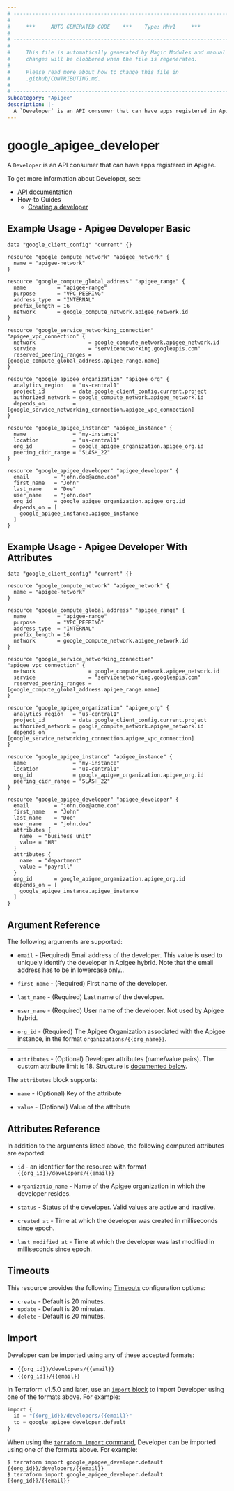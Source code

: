 ```yaml
---
# ----------------------------------------------------------------------------
#
#     ***     AUTO GENERATED CODE    ***    Type: MMv1     ***
#
# ----------------------------------------------------------------------------
#
#     This file is automatically generated by Magic Modules and manual
#     changes will be clobbered when the file is regenerated.
#
#     Please read more about how to change this file in
#     .github/CONTRIBUTING.md.
#
# ----------------------------------------------------------------------------
subcategory: "Apigee"
description: |-
  A `Developer` is an API consumer that can have apps registered in Apigee.
---
```


# google_apigee_developer

A `Developer` is an API consumer that can have apps registered in Apigee.


To get more information about Developer, see:

* [API documentation](https://cloud.google.com/apigee/docs/reference/apis/apigee/rest/v1/organizations.developers)
* How-to Guides
    * [Creating a developer](https://cloud.google.com/apigee/docs/api-platform/publish/adding-developers-your-api-product)

## Example Usage - Apigee Developer Basic


```hcl
data "google_client_config" "current" {}

resource "google_compute_network" "apigee_network" {
  name = "apigee-network"
}

resource "google_compute_global_address" "apigee_range" {
  name          = "apigee-range"
  purpose       = "VPC_PEERING"
  address_type  = "INTERNAL"
  prefix_length = 16
  network       = google_compute_network.apigee_network.id
}

resource "google_service_networking_connection" "apigee_vpc_connection" {
  network                 = google_compute_network.apigee_network.id
  service                 = "servicenetworking.googleapis.com"
  reserved_peering_ranges = [google_compute_global_address.apigee_range.name]
}

resource "google_apigee_organization" "apigee_org" {
  analytics_region   = "us-central1"
  project_id         = data.google_client_config.current.project
  authorized_network = google_compute_network.apigee_network.id
  depends_on         = [google_service_networking_connection.apigee_vpc_connection]
}

resource "google_apigee_instance" "apigee_instance" {
  name               = "my-instance"
  location           = "us-central1"
  org_id             = google_apigee_organization.apigee_org.id
  peering_cidr_range = "SLASH_22"
}

resource "google_apigee_developer" "apigee_developer" {
  email        = "john.doe@acme.com"
  first_name   = "John"
  last_name    = "Doe"
  user_name    = "john.doe"
  org_id       = google_apigee_organization.apigee_org.id
  depends_on = [
    google_apigee_instance.apigee_instance
  ]
}
```
## Example Usage - Apigee Developer With Attributes


```hcl
data "google_client_config" "current" {}

resource "google_compute_network" "apigee_network" {
  name = "apigee-network"
}

resource "google_compute_global_address" "apigee_range" {
  name          = "apigee-range"
  purpose       = "VPC_PEERING"
  address_type  = "INTERNAL"
  prefix_length = 16
  network       = google_compute_network.apigee_network.id
}

resource "google_service_networking_connection" "apigee_vpc_connection" {
  network                 = google_compute_network.apigee_network.id
  service                 = "servicenetworking.googleapis.com"
  reserved_peering_ranges = [google_compute_global_address.apigee_range.name]
}

resource "google_apigee_organization" "apigee_org" {
  analytics_region   = "us-central1"
  project_id         = data.google_client_config.current.project
  authorized_network = google_compute_network.apigee_network.id
  depends_on         = [google_service_networking_connection.apigee_vpc_connection]
}

resource "google_apigee_instance" "apigee_instance" {
  name               = "my-instance"
  location           = "us-central1"
  org_id             = google_apigee_organization.apigee_org.id
  peering_cidr_range = "SLASH_22"
}

resource "google_apigee_developer" "apigee_developer" {
  email        = "john.doe@acme.com"
  first_name   = "John"
  last_name    = "Doe"
  user_name    = "john.doe"
  attributes {
    name  = "business_unit"
    value = "HR"
  }
  attributes {
    name  = "department"
    value = "payroll"
  }
  org_id       = google_apigee_organization.apigee_org.id  
  depends_on = [
    google_apigee_instance.apigee_instance
  ]
}
```

## Argument Reference

The following arguments are supported:


* `email` -
  (Required)
  Email address of the developer. This value is used to uniquely identify the developer in Apigee hybrid. Note that the email address has to be in lowercase only..

* `first_name` -
  (Required)
  First name of the developer.

* `last_name` -
  (Required)
  Last name of the developer.

* `user_name` -
  (Required)
  User name of the developer. Not used by Apigee hybrid.

* `org_id` -
  (Required)
  The Apigee Organization associated with the Apigee instance,
  in the format `organizations/{{org_name}}`.


- - -


* `attributes` -
  (Optional)
  Developer attributes (name/value pairs). The custom attribute limit is 18.
  Structure is [documented below](#nested_attributes).


<a name="nested_attributes"></a>The `attributes` block supports:

* `name` -
  (Optional)
  Key of the attribute

* `value` -
  (Optional)
  Value of the attribute


## Attributes Reference

In addition to the arguments listed above, the following computed attributes are exported:

* `id` - an identifier for the resource with format `{{org_id}}/developers/{{email}}`

* `organizatio_name` -
  Name of the Apigee organization in which the developer resides.

* `status` -
  Status of the developer. Valid values are active and inactive.

* `created_at` -
  Time at which the developer was created in milliseconds since epoch.

* `last_modified_at` -
  Time at which the developer was last modified in milliseconds since epoch.


## Timeouts

This resource provides the following
[Timeouts](https://developer.hashicorp.com/terraform/plugin/sdkv2/resources/retries-and-customizable-timeouts) configuration options:

- `create` - Default is 20 minutes.
- `update` - Default is 20 minutes.
- `delete` - Default is 20 minutes.

## Import


Developer can be imported using any of these accepted formats:

* `{{org_id}}/developers/{{email}}`
* `{{org_id}}/{{email}}`


In Terraform v1.5.0 and later, use an [`import` block](https://developer.hashicorp.com/terraform/language/import) to import Developer using one of the formats above. For example:

```tf
import {
  id = "{{org_id}}/developers/{{email}}"
  to = google_apigee_developer.default
}
```

When using the [`terraform import` command](https://developer.hashicorp.com/terraform/cli/commands/import), Developer can be imported using one of the formats above. For example:

```
$ terraform import google_apigee_developer.default {{org_id}}/developers/{{email}}
$ terraform import google_apigee_developer.default {{org_id}}/{{email}}
```
